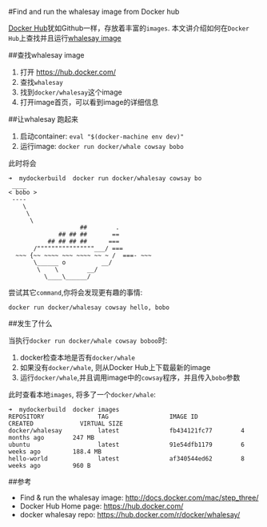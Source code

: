 #Find and run the whalesay image from Docker hub

[Docker Hub](https://hub.docker.com/)犹如Github一样，存放着丰富的`images`. 本文讲介绍如何在`Docker Hub`上查找并且运行[whalesay image](https://hub.docker.com/r/docker/whalesay/)


##查找whalesay image

1. 打开 <https://hub.docker.com/>
2. 查找`whalesay`
3. 找到`docker/whalesay`这个image
4. 打开image首页，可以看到image的详细信息

##让whalesay 跑起来

1. 启动container: `eval "$(docker-machine env dev)"`  
2. 运行image: `docker run docker/whale cowsay bobo`    

此时将会

```
➜  mydockerbuild  docker run docker/whalesay cowsay bo
 ____
< bobo >
 ----
    \
     \
      \
                    ##        .
              ## ## ##       ==
           ## ## ## ##      ===
       /""""""""""""""""___/ ===
  ~~~ {~~ ~~~~ ~~~ ~~~~ ~~ ~ /  ===- ~~~
       \______ o          __/
        \    \        __/
          \____\______/
```

尝试其它`command`,你将会发现更有趣的事情:   

```
docker run docker/whalesay cowsay hello, bobo
```

##发生了什么

当执行`docker run docker/whale cowsay boboo`时: 

1. docker检查本地是否有`docker/whale`
2. 如果没有`docker/whale`, 则从Docker Hub上下载最新的image
3. 运行`docker/whale`,并且调用image中的`cowsay`程序，并且传入`bobo`参数

此时查看本地`images`, 将多了一个`docker/whale`: 

```
➜  mydockerbuild  docker images
REPOSITORY               TAG                 IMAGE ID            CREATED             VIRTUAL SIZE
docker/whalesay          latest              fb434121fc77        4 months ago        247 MB
ubuntu                   latest              91e54dfb1179        6 weeks ago         188.4 MB
hello-world              latest              af340544ed62        8 weeks ago         960 B
```

##参考

* Find & run the whalesay image: <http://docs.docker.com/mac/step_three/>
* Docker Hub Home page: <https://hub.docker.com/>
* docker whalesay repo: <https://hub.docker.com/r/docker/whalesay/>

